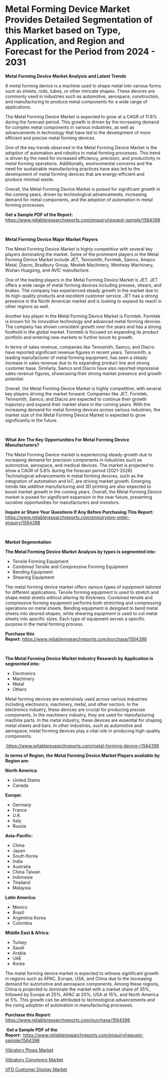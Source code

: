 <p><h1>Metal Forming Device Market Provides Detailed Segmentation of this Market based on Type, Application, and Region and Forecast for the Period from 2024 - 2031</h1></p><p><strong>Metal Forming Device Market Analysis and Latest Trends</strong></p>
<p><p>A metal forming device is a machine used to shape metal into various forms such as sheets, rods, tubes, or other intricate shapes. These devices are commonly used in industries such as automotive, aerospace, construction, and manufacturing to produce metal components for a wide range of applications.</p><p>The Metal Forming Device Market is expected to grow at a CAGR of 11.8% during the forecast period. This growth is driven by the increasing demand for complex metal components in various industries, as well as advancements in technology that have led to the development of more efficient and precise metal forming devices.</p><p>One of the key trends observed in the Metal Forming Device Market is the adoption of automation and robotics in metal forming processes. This trend is driven by the need for increased efficiency, precision, and productivity in metal forming operations. Additionally, environmental concerns and the need for sustainable manufacturing practices have also led to the development of metal forming devices that are energy-efficient and produce minimal waste.</p><p>Overall, the Metal Forming Device Market is poised for significant growth in the coming years, driven by technological advancements, increasing demand for metal components, and the adoption of automation in metal forming processes.</p></p>
<p><strong>Get a Sample PDF of the Report:&nbsp;</strong> <a href="https://www.reliableresearchreports.com/enquiry/request-sample/1564398">https://www.reliableresearchreports.com/enquiry/request-sample/1564398</a></p>
<p>&nbsp;</p>
<p><strong>Metal Forming Device Major Market Players</strong></p>
<p><p>The Metal Forming Device Market is highly competitive with several key players dominating the market. Some of the prominent players in the Metal Forming Device Market include JET, Tennsmith, Formtek, Samco, Ampco Metal, Diacro, Bradbury Group, Mestek Machinery, Westway Machinery, Wuhan Huagong, and AVIC manufacture.</p><p>One of the leading players in the Metal Forming Device Market is JET. JET offers a wide range of metal forming devices including presses, shears, and brakes. The company has experienced steady growth in the market due to its high-quality products and excellent customer service. JET has a strong presence in the North American market and is looking to expand its reach in other regions as well.</p><p>Another key player in the Metal Forming Device Market is Formtek. Formtek is known for its innovative technology and advanced metal forming devices. The company has shown consistent growth over the years and has a strong foothold in the global market. Formtek is focused on expanding its product portfolio and entering new markets to further boost its growth.</p><p>In terms of sales revenue, companies like Tennsmith, Samco, and Diacro have reported significant revenue figures in recent years. Tennsmith, a leading manufacturer of metal forming equipment, has seen a steady increase in sales revenue due to its expanding product line and strong customer base. Similarly, Samco and Diacro have also reported impressive sales revenue figures, showcasing their strong market presence and growth potential.</p><p>Overall, the Metal Forming Device Market is highly competitive, with several key players driving the market forward. Companies like JET, Formtek, Tennsmith, Samco, and Diacro are expected to continue their growth trajectory and expand their market share in the coming years. With the increasing demand for metal forming devices across various industries, the market size of the Metal Forming Device Market is expected to grow significantly in the future.</p></p>
<p>&nbsp;</p>
<p><strong>What Are The Key Opportunities For Metal Forming Device Manufacturers?</strong></p>
<p><p>The Metal Forming Device market is experiencing steady growth due to increasing demand for precision components in industries such as automotive, aerospace, and medical devices. The market is projected to show a CAGR of 5.8% during the forecast period (2021-2026). Technological advancements in metal forming devices, such as the integration of automation and IoT, are driving market growth. Emerging trends like additive manufacturing and 3D printing are also expected to boost market growth in the coming years. Overall, the Metal Forming Device market is poised for significant expansion in the near future, presenting lucrative opportunities for manufacturers and investors.</p></p>
<p><strong>Inquire or Share Your Questions If Any Before Purchasing This Report:</strong> <a href="https://www.reliableresearchreports.com/enquiry/pre-order-enquiry/1564398">https://www.reliableresearchreports.com/enquiry/pre-order-enquiry/1564398</a></p>
<p>&nbsp;</p>
<p><strong>Market Segmentation</strong></p>
<p><strong>The Metal Forming Device Market Analysis by types is segmented into:</strong></p>
<p><ul><li>Tensile Forming Equipment</li><li>Combined Tensile and Compressive Forming Equipment</li><li>Bending Equipment</li><li>Shearing Equipment</li></ul></p>
<p><p>The metal forming device market offers various types of equipment tailored for different applications. Tensile forming equipment is used to stretch and shape metal sheets without altering its thickness. Combined tensile and compressive forming equipment performs both stretching and compressing operations on metal sheets. Bending equipment is designed to bend metal sheets into desired shapes, while shearing equipment is used to cut metal sheets into specific sizes. Each type of equipment serves a specific purpose in the metal forming process.</p></p>
<p><strong>Purchase this Report:&nbsp;</strong><a href="https://www.reliableresearchreports.com/purchase/1564398">https://www.reliableresearchreports.com/purchase/1564398</a></p>
<p>&nbsp;</p>
<p><strong>The Metal Forming Device Market Industry Research by Application is segmented into:</strong></p>
<p><ul><li>Electronics</li><li>Machinery</li><li>Metal</li><li>Others</li></ul></p>
<p><p>Metal forming devices are extensively used across various industries including electronics, machinery, metal, and other sectors. In the electronics industry, these devices are crucial for producing precise components. In the machinery industry, they are used for manufacturing machine parts. In the metal industry, these devices are essential for shaping metal sheets and bars. In other industries, such as automotive and aerospace, metal forming devices play a vital role in producing high-quality components.</p></p>
<p><a href="https://www.reliableresearchreports.com/metal-forming-device-r1564398">&nbsp;https://www.reliableresearchreports.com/metal-forming-device-r1564398</a></p>
<p><strong>In terms of Region, the Metal Forming Device Market Players available by Region are:</strong></p>
<p>
    <p> <strong> North America: </strong>
        <ul>
            <li>United States</li>
            <li>Canada</li>
        </ul>
        </p> 
    <p> <strong> Europe: </strong>
        <ul>
            <li>Germany</li>
            <li>France</li>
            <li>U.K.</li>
            <li>Italy</li>
            <li>Russia</li>
        </ul>
        </p> 
    <p> <strong> Asia-Pacific: </strong>
        <ul>
            <li>China</li>
            <li>Japan</li>
            <li>South Korea</li>
            <li>India</li>
            <li>Australia</li>
            <li>China Taiwan</li>
            <li>Indonesia</li>
            <li>Thailand</li>
            <li>Malaysia</li>
        </ul>
        </p> 
    <p> <strong> Latin America: </strong>
        <ul>
            <li>Mexico</li>
            <li>Brazil</li>
            <li>Argentina Korea</li>
            <li>Colombia</li>
        </ul>
        </p> 
    <p> <strong> Middle East & Africa: </strong>
        <ul>
            <li>Turkey</li>
            <li>Saudi</li>
            <li>Arabia</li>
            <li>UAE</li>
            <li>Korea</li>
        </ul>
    </p>
    </p>
<p><p>The metal forming device market is expected to witness significant growth in regions such as APAC, Europe, USA, and China due to the increasing demand for automotive and aerospace components. Among these regions, China is projected to dominate the market with a market share of 35%, followed by Europe at 25%, APAC at 20%, USA at 15%, and North America at 5%. This growth can be attributed to technological advancements and the rising adoption of automation in manufacturing processes.</p></p>
<p><strong>Purchase this Report: </strong><a href="https://www.reliableresearchreports.com/purchase/1564398">https://www.reliableresearchreports.com/purchase/1564398</a></p>
<p>&nbsp;<strong>Get a Sample PDF of the Report:&nbsp;&nbsp;</strong><a href="https://www.reliableresearchreports.com/enquiry/request-sample/1564398">https://www.reliableresearchreports.com/enquiry/request-sample/1564398</a></p>
<p><strong></strong></p>
<p><p><a href="https://github.com/yemakinde/Market-Research-Report-List-3/blob/main/vibratory-plows-market.md">Vibratory Plows Market</a></p><p><a href="https://github.com/Alonsoolds3wq1d81czn8rbol/Market-Research-Report-List-3/blob/main/vibratory-conveyors-market.md">Vibratory Conveyors Market</a></p><p><a href="https://github.com/KeeganBarrows2023/Market-Research-Report-List-1/blob/main/vfd-customer-display-market.md">VFD Customer Display Market</a></p></p>